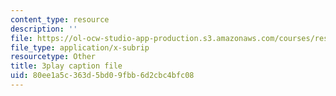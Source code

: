 ```yaml
---
content_type: resource
description: ''
file: https://ol-ocw-studio-app-production.s3.amazonaws.com/courses/res-6-012-introduction-to-probability-spring-2018/80ee1a5c363d5bd09fbb6d2cbc4bfc08_Ajar_6MAOLw.vtt
file_type: application/x-subrip
resourcetype: Other
title: 3play caption file
uid: 80ee1a5c-363d-5bd0-9fbb-6d2cbc4bfc08
---
```

